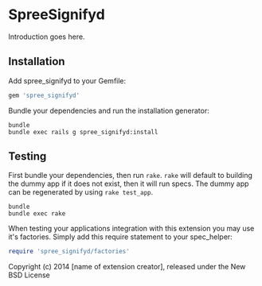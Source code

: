 SpreeSignifyd
=============

Introduction goes here.

Installation
------------

Add spree_signifyd to your Gemfile:

```ruby
gem 'spree_signifyd'
```

Bundle your dependencies and run the installation generator:

```shell
bundle
bundle exec rails g spree_signifyd:install
```

Testing
-------

First bundle your dependencies, then run `rake`. `rake` will default to building the dummy app if it does not exist, then it will run specs. The dummy app can be regenerated by using `rake test_app`.

```shell
bundle
bundle exec rake
```

When testing your applications integration with this extension you may use it's factories.
Simply add this require statement to your spec_helper:

```ruby
require 'spree_signifyd/factories'
```

Copyright (c) 2014 [name of extension creator], released under the New BSD License
